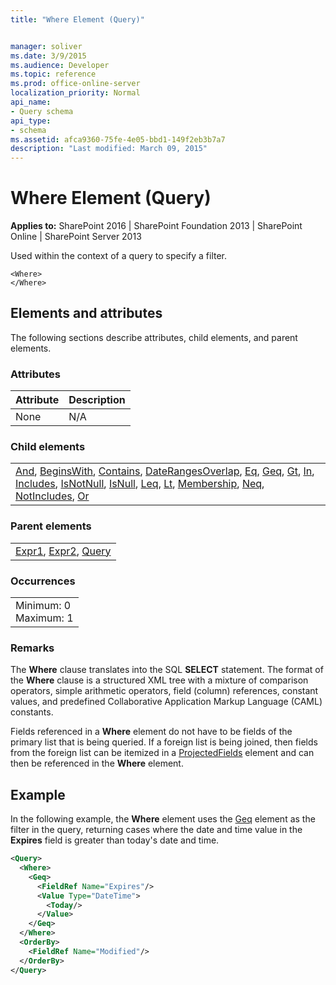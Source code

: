 ```yaml
---
title: "Where Element (Query)"


manager: soliver
ms.date: 3/9/2015
ms.audience: Developer
ms.topic: reference
ms.prod: office-online-server
localization_priority: Normal
api_name:
- Query schema
api_type:
- schema
ms.assetid: afca9360-75fe-4e05-bbd1-149f2eb3b7a7
description: "Last modified: March 09, 2015"
---
```


# Where Element (Query)

 
  
 **Applies to:** SharePoint 2016 | SharePoint Foundation 2013 | SharePoint Online | SharePoint Server 2013
  
Used within the context of a query to specify a filter.
  
```
<Where>
</Where>
```

## Elements and attributes

The following sections describe attributes, child elements, and parent elements.

### Attributes

|**Attribute**|**Description**|
|:-----|:-----|
|None  <br/> |N/A  <br/> |
   
### Child elements

||
|:-----|
|[And](and-element-query.md), [BeginsWith](beginswith-element-query.md), [Contains](contains-element-query.md), [DateRangesOverlap](daterangesoverlap-element-query.md), [Eq](eq-element-query.md), [Geq](geq-element-query.md), [Gt](gt-element-query.md), [In](in-element-query.md), [Includes](includes-element-query.md), [IsNotNull](isnotnull-element-query.md), [IsNull](isnull-element-query.md), [Leq](leq-element-query.md), [Lt](lt-element-query.md), [Membership](membership-element-query.md), [Neq](neq-element-query.md), [NotIncludes](notincludes-element-query.md), [Or](or-element-query.md)|
   
### Parent elements

||
|:-----|
|[Expr1](expr1-element-view.md), [Expr2](expr2-element-view.md), [Query](query-element-list.md)|
   
### Occurrences

||
|:-----|
|Minimum: 0  <br/> Maximum: 1  <br/> |
   
### Remarks

The **Where** clause translates into the SQL **SELECT** statement. The format of the **Where** clause is a structured XML tree with a mixture of comparison operators, simple arithmetic operators, field (column) references, constant values, and predefined Collaborative Application Markup Language (CAML) constants. 
  
Fields referenced in a **Where** element do not have to be fields of the primary list that is being queried. If a foreign list is being joined, then fields from the foreign list can be itemized in a [ProjectedFields](projectedfields-element-view.md) element and can then be referenced in the **Where** element. 
  
## Example

In the following example, the **Where** element uses the [Geq](geq-element-query.md) element as the filter in the query, returning cases where the date and time value in the **Expires** field is greater than today's date and time. 
  
```XML
<Query>
  <Where>
    <Geq>
      <FieldRef Name="Expires"/>
      <Value Type="DateTime">
        <Today/>
      </Value>
    </Geq>
  </Where>
  <OrderBy>
    <FieldRef Name="Modified"/>
  </OrderBy>
</Query>
```


